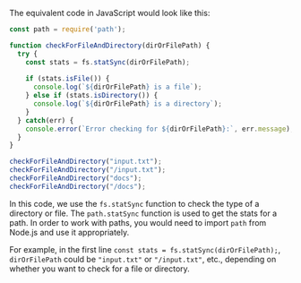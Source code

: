 The equivalent code in JavaScript would look like this:

```javascript
const path = require('path');

function checkForFileAndDirectory(dirOrFilePath) {
  try {
    const stats = fs.statSync(dirOrFilePath);
    
    if (stats.isFile()) {
      console.log(`${dirOrFilePath} is a file`);
    } else if (stats.isDirectory()) {
      console.log(`${dirOrFilePath} is a directory`);
    }
  } catch(err) {
    console.error(`Error checking for ${dirOrFilePath}:`, err.message);
  }
}

checkForFileAndDirectory("input.txt");
checkForFileAndDirectory("/input.txt");
checkForFileAndDirectory("docs");
checkForFileAndDirectory("/docs");
```

In this code, we use the `fs.statSync` function to check the type of a directory or file. The `path.statSync` function is used to get the stats for a path. In order to work with paths, you would need to import `path` from Node.js and use it appropriately.

For example, in the first line `const stats = fs.statSync(dirOrFilePath);`, `dirOrFilePath` could be `"input.txt"` or `"/input.txt"`, etc., depending on whether you want to check for a file or directory.
